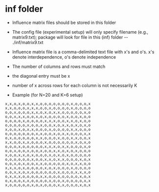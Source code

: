 # **inf** folder

- Influence matrix files should be stored in this folder
- The config file (experimental setup) will only specify filename (e.g., matrix9.txt); package will look for file in this (inf) folder -- ./inf/matrix9.txt
- Influence matrix file is a comma-delimited text file with x's and o's.  x's denote interdependence, o's denote independence
- The number of columns and rows must match
- the diagonal entry must be x
- number of x across rows for each column is not necessarily K

- Example (for N=20 and K=6 setup)
```
x,x,o,x,o,o,x,x,o,o,o,o,o,o,o,x,o,o,o,x
x,x,o,o,o,x,x,x,o,o,x,o,o,o,o,x,o,o,o,o
o,o,x,o,o,o,x,x,o,x,o,x,x,o,o,o,o,o,x,o
o,o,x,x,x,o,o,x,o,x,o,o,o,o,x,o,o,x,o,o
o,o,o,o,x,o,o,o,o,x,x,x,o,o,x,x,o,x,o,o
o,o,o,o,o,x,o,o,x,o,o,x,o,x,x,o,x,o,x,o
x,o,o,x,o,x,x,o,o,o,x,o,o,o,o,x,x,o,o,o
o,o,o,o,o,o,o,x,x,o,o,x,o,x,x,o,o,o,x,x
o,x,o,o,o,o,o,x,x,o,o,o,x,o,o,x,x,o,o,x
x,x,o,o,x,x,o,o,o,x,o,o,o,o,o,o,x,o,x,o
o,o,o,x,o,o,o,o,o,x,x,x,o,x,x,o,o,o,x,o
o,o,x,o,o,x,o,o,x,o,o,x,x,o,x,o,x,o,o,o
x,o,o,x,x,o,x,o,o,o,x,o,x,o,x,o,o,o,o,o
o,o,o,o,o,o,x,o,o,x,x,o,x,x,o,o,o,x,o,x
o,o,x,o,x,o,o,x,x,o,o,o,o,o,x,o,x,x,o,o
x,x,x,o,x,o,o,o,o,x,o,x,o,o,o,x,o,o,o,o
o,o,x,x,o,x,o,o,o,o,o,o,x,o,o,o,x,x,x,o
o,x,x,x,o,o,o,o,x,x,o,o,o,o,o,o,o,x,o,x
o,x,o,o,x,x,o,o,o,o,x,o,o,x,o,o,o,o,x,x
x,o,o,o,o,o,x,o,x,o,o,o,x,x,o,o,o,x,o,x
```